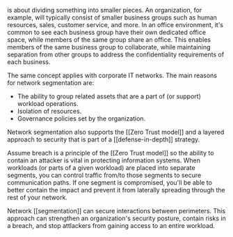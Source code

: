 is about dividing something into smaller pieces. An organization, for example, will typically consist of smaller business groups such as human resources, sales, customer service, and more. In an office environment, it's common to see each business group have their own dedicated office space, while members of the same group share an office. This enables members of the same business group to collaborate, while maintaining separation from other groups to address the confidentiality requirements of each business.

The same concept applies with corporate IT networks. The main reasons for network segmentation are:
- The ability to group related assets that are a part of (or support) workload operations.
- Isolation of resources.
- Governance policies set by the organization.

Network segmentation also supports the [[Zero Trust model]] and a layered approach to security that is part of a [[defense-in-depth]] strategy.

Assume breach is a principle of the [[Zero Trust model]] so the ability to contain an attacker is vital in protecting information systems. When workloads (or parts of a given workload) are placed into separate segments, you can control traffic from/to those segments to secure communication paths. If one segment is compromised, you'll be able to better contain the impact and prevent it from laterally spreading through the rest of your network.

Network [[segmentation]] can secure interactions between perimeters. This approach can strengthen an organization's security posture, contain risks in a breach, and stop attIackers from gaining access to an entire workload.